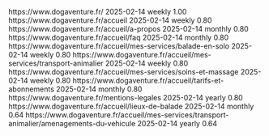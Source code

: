 <?xml version="1.0" encoding="UTF-8"?>
<urlset
      xmlns="http://www.sitemaps.org/schemas/sitemap/0.9"
      xmlns:xsi="http://www.w3.org/2001/XMLSchema-instance"
      xsi:schemaLocation="http://www.sitemaps.org/schemas/sitemap/0.9
            http://www.sitemaps.org/schemas/sitemap/0.9/sitemap.xsd">

<!-- created with Free Online Sitemap Generator www.xml-sitemaps.com -->

<url>
  <loc>https://www.dogaventure.fr/</loc>
  <lastmod>2025-02-14</lastmod>
  <changefreq>weekly</changefreq>
  <priority>1.00</priority>
</url>

<url>
  <loc>https://www.dogaventure.fr/accueil</loc>
  <lastmod>2025-02-14</lastmod>
  <changefreq>weekly</changefreq>
  <priority>0.80</priority>
</url>

<url>
  <loc>https://www.dogaventure.fr/accueil/a-propos</loc>
  <lastmod>2025-02-14</lastmod>
  <changefreq>monthly</changefreq>
  <priority>0.80</priority>
</url>

<url>
  <loc>https://www.dogaventure.fr/accueil/faq</loc>
  <lastmod>2025-02-14</lastmod>
  <changefreq>monthly</changefreq>
  <priority>0.80</priority>
</url>

<url>
  <loc>https://www.dogaventure.fr/accueil/mes-services/balade-en-solo</loc>
  <lastmod>2025-02-14</lastmod>
  <changefreq>weekly</changefreq>
  <priority>0.80</priority>
</url>

<url>
  <loc>https://www.dogaventure.fr/accueil/mes-services/transport-animalier</loc>
  <lastmod>2025-02-14</lastmod>
  <changefreq>weekly</changefreq>
  <priority>0.80</priority>
</url>

<url>
  <loc>https://www.dogaventure.fr/accueil/mes-services/soins-et-massage</loc>
  <lastmod>2025-02-14</lastmod>
  <changefreq>weekly</changefreq>
  <priority>0.80</priority>
</url>

<url>
  <loc>https://www.dogaventure.fr/accueil/tarifs-et-abonnements</loc>
  <lastmod>2025-02-14</lastmod>
  <changefreq>monthly</changefreq>
  <priority>0.80</priority>
</url>

<url>
  <loc>https://www.dogaventure.fr/mentions-legales</loc>
  <lastmod>2025-02-14</lastmod>
  <changefreq>yearly</changefreq>
  <priority>0.80</priority>
</url>

<url>
  <loc>https://www.dogaventure.fr/accueil/lieux-de-balade</loc>
  <lastmod>2025-02-14</lastmod>
  <changefreq>monthly</changefreq>
  <priority>0.64</priority>
</url>

<url>
  <loc>https://www.dogaventure.fr/accueil/mes-services/transport-animalier/amenagements-du-vehicule</loc>
  <lastmod>2025-02-14</lastmod>
  <changefreq>yearly</changefreq>
  <priority>0.64</priority>
</url>

</urlset>
       
